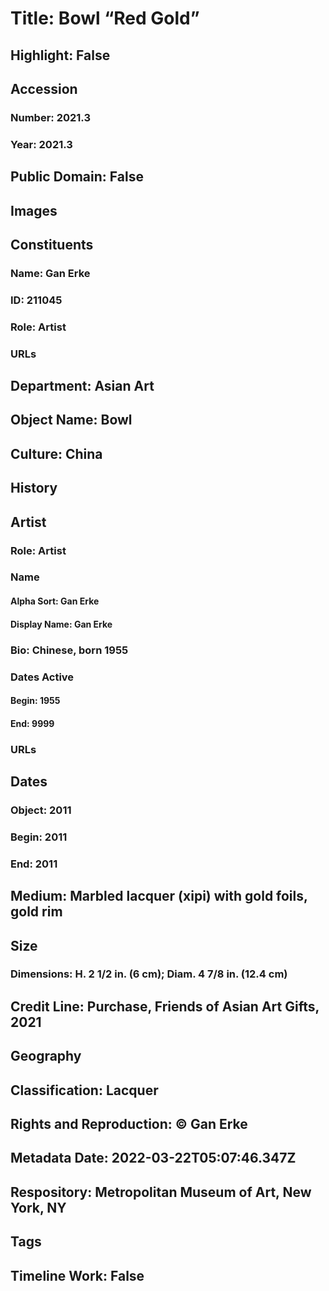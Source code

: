 # Title: Bowl “Red Gold”
## Highlight: False
## Accession
### Number: 2021.3
### Year: 2021.3
## Public Domain: False
## Images
## Constituents
### Name: Gan Erke
### ID: 211045
### Role: Artist
### URLs
## Department: Asian Art
## Object Name: Bowl
## Culture: China
## History
## Artist
### Role: Artist
### Name
#### Alpha Sort: Gan Erke
#### Display Name: Gan Erke
### Bio: Chinese, born 1955
### Dates Active
#### Begin: 1955
#### End: 9999
### URLs
## Dates
### Object: 2011
### Begin: 2011
### End: 2011
## Medium: Marbled lacquer (xipi) with gold foils, gold rim
## Size
### Dimensions: H. 2 1/2 in. (6 cm); Diam. 4 7/8 in. (12.4 cm)
## Credit Line: Purchase, Friends of Asian Art Gifts, 2021
## Geography
## Classification: Lacquer
## Rights and Reproduction: © Gan Erke
## Metadata Date: 2022-03-22T05:07:46.347Z
## Respository: Metropolitan Museum of Art, New York, NY
## Tags
## Timeline Work: False